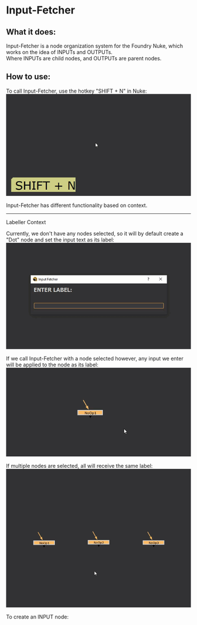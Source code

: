 # Input-Fetcher

## What it does:
Input-Fetcher is a node organization system for the Foundry Nuke, which works on the idea of INPUTs and OUTPUTs.
<br>
Where INPUTs are child nodes, and OUTPUTs are parent nodes.


## How to use:
To call Input-Fetcher, use the hotkey "SHIFT + N" in Nuke:
![ Alt text](inputFetcher_00.gif)

Input-Fetcher has different functionality based on context.
<HR>
<summary>Labeller Context</summary>

Currently, we don't have any nodes selected, so it will by default create a "Dot" node and set the input text as its label:
![ Alt text](inputFetcher_01.gif)

If we call Input-Fetcher with a node selected however, any input we enter will be applied to the node as its label:
![ Alt text](inputFetcher_02.gif)

If multiple nodes are selected, all will receive the same label:
![ Alt text](inputFetcher_03.gif)
</HR>

To create an INPUT node: